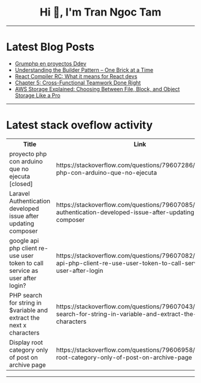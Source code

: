 <h1 align="center">Hi 👋, I'm Tran Ngoc Tam</h1>

---

# Latest Blog Posts 
<!-- BLOG-POST-LIST:START -->
- [Grumphp en proyectos Ddev](https://dev.to/oskar_calvo_1615a9b3b293f/grumphp-en-proyectos-ddev-4hb8)
- [Understanding the Builder Pattern – One Brick at a Time](https://dev.to/syedyshiraz/understanding-the-builder-pattern-one-brick-at-a-time-ffm)
- [React Compiler RC: What it means for React devs](https://dev.to/logrocket/react-compiler-rc-what-it-means-for-react-devs-46pl)
- [Chapter 5: Cross-Functional Teamwork Done Right](https://dev.to/taskframe/chapter-5-cross-functional-teamwork-done-right-57n0)
- [AWS Storage Explained: Choosing Between File, Block, and Object Storage Like a Pro](https://dev.to/pkkolla/aws-storage-explained-choosing-between-file-block-and-object-storage-like-a-pro-2061)
<!-- BLOG-POST-LIST:END -->

---

# Latest stack oveflow activity
<table>
  <tr><th>Title</th><th>Link</th></tr>
  <!-- STACKOVERFLOW:START --><tr><td>proyecto php con arduino que no ejecuta [closed]</td><td>https://stackoverflow.com/questions/79607286/proyecto-php-con-arduino-que-no-ejecuta</td></tr><tr><td>Laravel Authentication developed issue after updating composer</td><td>https://stackoverflow.com/questions/79607085/laravel-authentication-developed-issue-after-updating-composer</td></tr><tr><td>google api php client re-use user token to call service as user after login?</td><td>https://stackoverflow.com/questions/79607082/google-api-php-client-re-use-user-token-to-call-service-as-user-after-login</td></tr><tr><td>PHP search for string in $variable and extract the next x characters</td><td>https://stackoverflow.com/questions/79607043/php-search-for-string-in-variable-and-extract-the-next-x-characters</td></tr><tr><td>Display root category only of post on archive page</td><td>https://stackoverflow.com/questions/79606958/display-root-category-only-of-post-on-archive-page</td></tr><!-- STACKOVERFLOW:END -->
</table>

---


